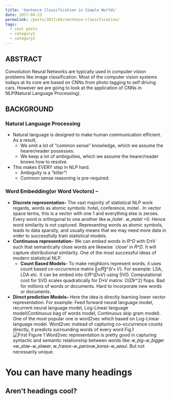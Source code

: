 ```yaml
---
title: 'Sentence Classification in Simple Worlds'
date: 2017-04-23
permalink: /posts/2017/04/sentence-classification/
tags:
  - cool posts
  - category1
  - category2
---
```

ABSTRACT
----------
Convolution Neural Networks are typically used in computer vision problems like image classification. Most of the computer vision systems todays at its core are based on CNNs from photo tagging to self driving cars. 
However we are going to look at the application of CNNs in NLP(Natural Language Processing).

BACKGROUND
----------

### Natural Language Processing ###
* Natural language is designed to make human communication efficient. As a result,
    * We omit a lot of “common sense” knowledge, which we assume the hearer/reader possesses.
    * We keep a lot of ambiguities, which we assume the hearer/reader knows how to resolve.
* This makes EVERY step in NLP hard.
    * Ambiguity is a “killer”!
    * Common sense reasoning is pre-required.

### Word Embedding(or Word Vectors) – ###
* **Discrete representation-** The vast majority of statistical NLP work regards, words as atomic symbols: hotel, conference, motel . In vector space terms, this is a vector with one 1 and everything else is zeroes. Every word is orthogonal to one another like 𝑤_ℎ𝑜𝑡𝑒𝑙 . 𝑤_𝑚𝑜𝑡𝑒𝑙  =0. Hence word similarity is not captured. Representing words as atomic symbols, leads to data sparsity, and usually means that we may need more data in order to successfully train statistical models. 
* **Continuous representation-** We can embed words in 𝑅^𝐷 with D≤V such that semantically close words are likewise `close' in 𝑅^𝐷. It will capture distributional similarity. One of the most successful ideas of modern statistical NLP.
	* **Count Based Models-** To make  neighbors  represent words, it uses count based co-occurrence matrix 〖∈𝑅〗^(𝑉× 𝑉). For example: LSA, LDA etc. It can be embed into ∈𝑅^(𝐷×𝑉)  using SVD. Computational cost for SVD scales quadratically for D×𝑉 matrix: O(𝐷𝑉^2) flops. Bad for millions of words or documents. Hard to incorporate new words or documents. 
* **Direct prediction Models–** Here the idea is directly learning lower vector representation. For example: Feed forward neural language model, recurrent neural language model, Log-Linear language model(Continuous bag of words model, Continuous skip gram model). One of the most popular one is word2vec which based on Log-Linear language model. Word2vec instead of capturing co-occurrence counts directly, it predicts surrounding words of every word Fig.1 ![First Figure 1]( https://pragup.github.io/images/Sentence-Classification-Figure_1.png ) Word2vec representation is pretty good in capturing syntactic  and semantic relationship between words like: 𝑤_𝑏𝑖𝑔−𝑤_𝑏𝑖𝑔𝑔𝑒𝑟  ≈𝑤_𝑠𝑙𝑜𝑤−𝑤_𝑠𝑙𝑜𝑤𝑒𝑟, 𝑤_𝑓𝑟𝑎𝑛𝑐𝑒−𝑤_𝑝𝑎𝑟𝑖𝑠≈𝑤_𝑘𝑜𝑟𝑒𝑎−𝑤_𝑠𝑒𝑜𝑢𝑙. But not necessarily unique.


You can have many headings
======

Aren't headings cool?
------